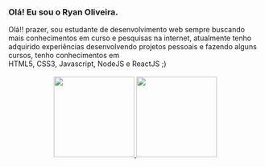 ### Olá! Eu sou o Ryan Oliveira.


<div align="left" padding-left="50%">
         Olá!! prazer, sou estudante de desenvolvimento web sempre buscando mais conhecimentos em curso e pesquisas na internet, atualmente tenho adquirido experiências desenvolvendo projetos pessoais e fazendo alguns cursos, tenho conhecimentos em <br>
  HTML5, CSS3, Javascript, NodeJS e ReactJS ;)
 </div>
 <br>
<div align="center">
  <a href="https://github.com/ryanoliveiragit">
  <img height="160em" src="https://github-readme-stats.vercel.app/api?username=ryanoliveiragit&show_icons=true&theme=cobalt&include_all_commits=true&count_private=true"/>
  <img height="160em" src="https://github-readme-stats.vercel.app/api/top-langs/?username=ryanoliveiragit&layout=compact&langs_count=7&theme=cobalt"/>
</div>
